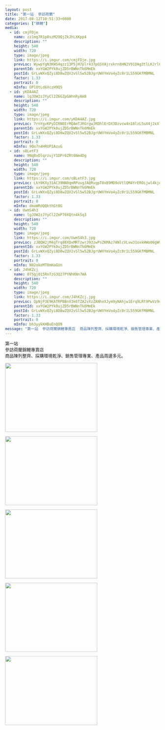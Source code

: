 ```yaml
---
layout: post
title: "第一站  參訪荷蘭" 
date: 2017-08-12T10:51:33+0000 
categories: ["錦鯉"] 
media:
  - id: cmjFDje
    name: zz1mg7R1p8szM2OQjZkJhLXKpp4
    description: ""   
    height: 540
    width: 720
    type: image/jpeg
    link: https://i.imgur.com/cmjFDje.jpg
    prevLoc: WywpYgN3KWS4qzz13P5jH7plr437pGSVAjrxkrn8HN2V91DAg3tlLKJrl0l1tqX1BXkPjVfRwGkyXoQVFwGoyJwLDkiRlWzq71QVfkom31m7AKHpQyANJnk4HQl2gJYPvRUo2O87MjExTv08g033xpU6QN9RE1kvUkMWDkZJj7HEJJomNQLvCZvnV99BjqIMP2rLoGwnt5GBAxkkqRI9817z4LBEfmBOmNMO8QiGOmXPNx4gcyZPw38wRXcjQE1m4Ey2Cxw
    parentId: xxYGW2PYk0ujZD5rBWNnTk6MmEk
    postId: GrLvWXxQZyi8D8wZQV2vSl5w52BJgrUWVYmVo4yZc0r1L559GKfMBMNL
    factor: 1.33
    portrait: 0
    mInfo: OPlOtLd6XczH9QS
  - id: yKDA4AZ
    name: lgJOW2zJYyCl2Z6GZpGAhnRyAm8
    description: ""   
    height: 540
    width: 720
    type: image/jpeg
    link: https://i.imgur.com/yKDA4AZ.jpg
    prevLoc: 7rnYgvKPyDIRNEErMQAmTJRGrgwJRDhlErDX3Dzvcw4n18lzL5uX4j2xXlXnIREZQE8jyBIZO4KoBNR0f4rDywn9Xmf1JqB4nE7QHBp9MJ91X7hq32Jggmz0tl4pgO79ylTA1OGgxMQYsv055EG78BIXYyOJzA4pULv0oVpp6PCVgEALw22NFRrNWBROLgcw1BQVLN8ZUPJm9MZMxmi57ORAxRE8Uqx8AxLw1Wir3VKmnr2zSzgW02mWRLhjgPA9lX9z
    parentId: xxYGW2PYk0ujZD5rBWNnTk6MmEk
    postId: GrLvWXxQZyi8D8wZQV2vSl5w52BJgrUWVYmVo4yZc0r1L559GKfMBMNL
    factor: 1.33
    portrait: 0
    mInfo: 9Qo7n4HRUP1AzuG
  - id: sBLetF3
    name: 9Nq8vDlqrzujY1DPr6ZRt6Nm4Dg
    description: ""   
    height: 540
    width: 720
    type: image/jpeg
    link: https://i.imgur.com/sBLetF3.jpg
    prevLoc: LkY0KXy31AC39NN0qmRPuvgJAQRvgpT0xB9MD9oVtlQM4YrEROijwl4kjojViJy69yoD18F05RDmyMVOc39RDMxWmqHwVmMgN369fGnRqxX5wgulVm3PXGK8TMVmM35rMktNorVggoPYHqk46R8W5nuM1xpKxQNoh7BqX725JNiYZZ5GmA7niXBAWNNvRvfZLX3nN902t56RwMKwqgHjEPD94wpYTjY4NW4Y7PFDqyV2ROKJU0kQmVqZkltR92oOJZgJhpn
    parentId: xxYGW2PYk0ujZD5rBWNnTk6MmEk
    postId: GrLvWXxQZyi8D8wZQV2vSl5w52BJgrUWVYmVo4yZc0r1L559GKfMBMNL
    factor: 1.33
    portrait: 0
    mInfo: dmaWRdQQkthGt0G
  - id: UwmS4h3
    name: lgJOW2zJYyCl2ZmP70XQtn4k5q3
    description: ""   
    height: 540
    width: 720
    type: image/jpeg
    link: https://i.imgur.com/UwmS4h3.jpg
    prevLoc: zJBQW2jM4qTrq88XDxMRTzwrJ93zwPsZKMAz7ANlcVLvw31oxkHWo06gW9WZFR7n97z02wI68m74M59jhp3zEMkANVcwXg0vlMjmf3vLl6LYr6fNLoZ2oyyOhr3LrP8133sZgl7lPKZySy0Yq5qoJ8s3YWZ86mROcXGRkXo0Eyu3RRmE1MP9UlVwLzzZQpcAommWvPEgipY1A2g6BlHnNL2rQovXhY7v46qq8DHQ9Q3q0v0JiGqXAYL7gXCPoK8PAovmiBN
    parentId: xxYGW2PYk0ujZD5rBWNnTk6MmEk
    postId: GrLvWXxQZyi8D8wZQV2vSl5w52BJgrUWVYmVo4yZc0r1L559GKfMBMNL
    factor: 1.33
    portrait: 0
    mInfo: N92okeMT0mHaGUn
  - id: J4hKZcj
    name: 075gj015RnTzG3Q27PYNhKNn7WA
    description: ""   
    height: 540
    width: 720
    type: image/jpeg
    link: https://i.imgur.com/J4hKZcj.jpg
    prevLoc: QpNjP3E9KATRPBBnV3k6TZA2vXzZANhxXJym9yNAhjw1Erq9LRt9PwVz9o97szyvnyr4X0c7VRoKOJ2rirj4oA61GWu6A22NDx5WhW7m01mMgxUqRlo6lXX9tnzGrOLnDOTpNpJ0KqK9fVgwyLkqkVUp62j7ZXOrF6AmD6zG1jFEVV6YyOlgCDzkXNNYBwSV6vJ8j975tpA3VD8l9AsjrgYRNDGDtD86vZkPpPfPlzW2r88rSKPYN9qRpYHxMyD8D1v2F59
    parentId: xxYGW2PYk0ujZD5rBWNnTk6MmEk
    postId: GrLvWXxQZyi8D8wZQV2vSl5w52BJgrUWVYmVo4yZc0r1L559GKfMBMNL
    factor: 1.33
    portrait: 0
    mInfo: bh3yykKHBuEnQO9
message: "第一站  參訪荷蘭錦鯉專賣店  商品陳列整齊、採購環境乾淨、銷售管理專業、產品周邊多元。"
---
```


第一站  
參訪荷蘭錦鯉專賣店  
商品陳列整齊、採購環境乾淨、銷售管理專業、產品周邊多元。


[//]: #media:  
<a href="https://i.imgur.com/cmjFDje.jpg"><img src="https://i.imgur.com/cmjFDje.jpg" height="225" width="300" /></a> 
  

<a href="https://i.imgur.com/yKDA4AZ.jpg"><img src="https://i.imgur.com/yKDA4AZ.jpg" height="225" width="300" /></a> 
  

<a href="https://i.imgur.com/sBLetF3.jpg"><img src="https://i.imgur.com/sBLetF3.jpg" height="225" width="300" /></a> 
  

<a href="https://i.imgur.com/UwmS4h3.jpg"><img src="https://i.imgur.com/UwmS4h3.jpg" height="225" width="300" /></a> 
  

<a href="https://i.imgur.com/J4hKZcj.jpg"><img src="https://i.imgur.com/J4hKZcj.jpg" height="225" width="300" /></a> 
 
